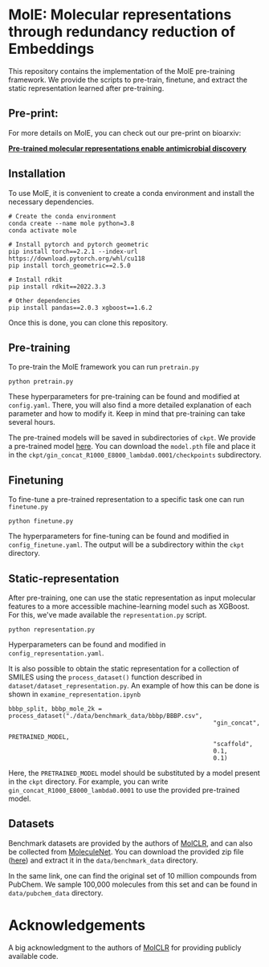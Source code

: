 # MolE: Molecular representations through redundancy reduction of Embeddings  

This repository contains the implementation of the MolE pre-training framework. We provide the scripts to pre-train, finetune, and extract the static representation learned after pre-training. 


## Pre-print:
For more details on MolE, you can check out our pre-print on bioarxiv:  

[**Pre-trained molecular representations enable antimicrobial discovery**](https://www.biorxiv.org/content/10.1101/2024.03.11.584456v1)

## Installation
To use MolE, it is convenient to create a conda environment and install the necessary dependencies.  

```
# Create the conda environment
conda create --name mole python=3.8
conda activate mole

# Install pytorch and pytorch geometric
pip install torch==2.2.1 --index-url https://download.pytorch.org/whl/cu118
pip install torch_geometric==2.5.0

# Install rdkit
pip install rdkit==2022.3.3

# Other dependencies
pip install pandas==2.0.3 xgboost==1.6.2
```

Once this is done, you can clone this repository.

## Pre-training
To pre-train the MolE framework you can run `pretrain.py`

```
python pretrain.py
```

These hyperparameters for pre-training can be found and modified at `config.yaml`. There, you will also find a more detailed explanation of each parameter and how to modify it. Keep in mind that pre-training can take several hours.  

The pre-trained models will be saved in subdirectories of `ckpt`. We provide a pre-trained model [here](https://zenodo.org/records/10803099?token=eyJhbGciOiJIUzUxMiJ9.eyJpZCI6ImI3NTg0OTU0LTI5YWItNDgxZS04OGYyLTU5MmM1MjcwYzJjZiIsImRhdGEiOnt9LCJyYW5kb20iOiIzNzgyNTE5ZGU5N2MzZWI3YjZiZjkwYTIzZjFiMmEwZSJ9.oL6G0WZKxIowSb-2qdP55cPhef1W4yG5iF4PFlsWPpuPROmzRhutJtySzs9q02ACltl0qy9YPJjzB7NvzRMyaw). You can download the `model.pth` file and place it in the `ckpt/gin_concat_R1000_E8000_lambda0.0001/checkpoints` subdirectory.   


## Finetuning  
To fine-tune a pre-trained representation to a specific task one can run `finetune.py`

```
python finetune.py
```

The hyperparameters for fine-tuning can be found and modified in `config_finetune.yaml`. The output will be a subdirectory within the `ckpt` directory. 

## Static-representation  
After pre-training, one can use the static representation as input molecular features to a more accessible machine-learning model such as XGBoost. For this, we've made available the `representation.py` script.   
```
python representation.py
```
Hyperparameters can be found and modified in `config_representation.yaml`.  

It is also  possible to obtain the static representation for a collection of SMILES using the `process_dataset()` function described in `dataset/dataset_representation.py`. An example of how this can be done is shown in `examine_representation.ipynb`

```
bbbp_split, bbbp_mole_2k = process_dataset("./data/benchmark_data/bbbp/BBBP.csv",
                                                         "gin_concat",
                                                         PRETRAINED_MODEL,
                                                         "scaffold",
                                                         0.1,
                                                         0.1)
```

Here, the `PRETRAINED_MODEL` model should be substituted by a model present in the `ckpt` directory. For example, you can write `gin_concat_R1000_E8000_lambda0.0001` to use the provided pre-trained model.  

## Datasets  
Benchmark datasets are provided by the authors of [MolCLR](https://github.com/yuyangw/MolCLR), and can also be collected from [MoleculeNet](https://moleculenet.org/). You can download the provided zip file ([here](https://drive.google.com/file/d/1aDtN6Qqddwwn2x612kWz9g0xQcuAtzDE/view)) and extract it in the `data/benchmark_data` directory. 

In the same link, one can find the original set of 10 million compounds from PubChem. We sample 100,000 molecules from this set and can be found in `data/pubchem_data` directory. 


# Acknowledgements  

A big acknowledgment to the authors of [MolCLR](https://github.com/yuyangw/MolCLR) for providing publicly available code.
  

